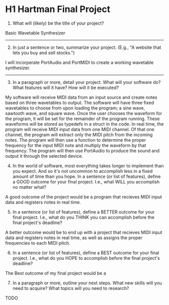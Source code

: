 # H1 Hartman Final Project
1. What will (likely) be the title of your project?

Basic Wavetable Synthesizer

***

2. In just a sentence or two, summarize your project. (E.g., "A website that lets you buy and sell stocks.")

I will incorperate PortAudio and PortMIDI to create a working wavetable synthesizer.

***

3. In a paragraph or more, detail your project. What will your software do? What features will it have? How will it be executed?

  My software will receive MIDI data from an input source and create notes based on three wavetables to output. The software will have three fixed wavetables to choose from upon loading the program; a sine wave, sawtooth wave, and square wave. Once the user chooses the waveform for the program, it will be set for the remainder of the program running. These waveforms will be stored as typedefs in a struct in the code. In real time, the program will receive MIDI input data from one MIDI channel. Of that one channel, the program will extract only the MIDI pitch from the incoming notes. The program will then use a function to determine the proper frequency for the input MIDI note and multiply the waveform by that frequency. The program will then use PortAudio to produce the sound and output it through the selected device.

4. In the world of software, most everything takes longer to implement than you expect. And so it's not uncommon to accomplish less in a fixed amount of time than you hope.
In a sentence (or list of features), define a GOOD outcome for your final project. I.e., what WILL you accomplish no matter what?

 A good outcome of the project would be a program that recieves MIDI input data and registers notes in real time. 

5. In a sentence (or list of features), define a BETTER outcome for your final project. I.e., what do you THINK you can accomplish before the final project's deadline?

A better outcome would be to end up with a project that recieves MIDI input data and registers notes in real time, as well as assigns the proper frequencies to each MIDI pitch.

6. In a sentence (or list of features), define a BEST outcome for your final project. I.e., what do you HOPE to accomplish before the final project's deadline?

The Best outcome of my final project would be a 

7. In a paragraph or more, outline your next steps. What new skills will you need to acquire? What topics will you need to research?

TODO
